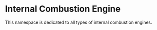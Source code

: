 Internal Combustion Engine
==========================

This namespace is dedicated to all types of internal combustion engines.
